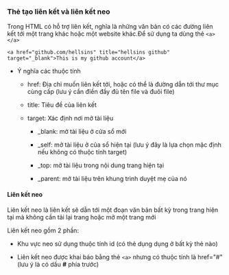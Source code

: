 ### Thẻ tạo liên kết và liên kết neo

Trong HTML có hỗ trợ liên kết, nghĩa là những văn bản có các đường liên kết tới một trang khác hoặc một website khác.Để sử dụng ta dùng thẻ `<a> </a>`

`<a href="github.com/hellsins" title="hellsins github" target="_blank">This is my github account</a>`

- Ý nghĩa các thuộc tính

	+ href: Địa chỉ muốn liên kết tới, hoặc có thể là đường dẫn tới thư mục cùng cấp (lưu ý cần điền đầy đủ tên file và đuôi file)

	+ title: Tiêu đề của liên kết

	+ target: Xác định nơi mở tài liệu

		- _blank: mở tài liệu ở cửa sổ mới

		- _self: mở tài liệu ở của sổ hiện tại (lưu ý đây là lựa chọn mặc định nếu không có thuộc tính target)

		- _top: mở tài liệu trong nội dung trang hiện tại

		- _parent: mở tài liệu trên khung trình duyệt mẹ của nó

#### Liên kết neo

Liên kết neo là liên kết sẽ dẫn tới một đoạn văn bản bất kỳ trong trang hiện tại mà không cần tải lại trang hoặc mở một trang mới

Liên kết neo gồm 2 phần:

- Khu vực neo sử dụng thuộc tính id (có thẻ dụng dụng ở bất kỳ thẻ nào)

- Liên kết neo được khai báo bằng thẻ `<a>` nhưng có thuộc tính là href="#" (lưu ý là có dấu __#__ phía trước)

